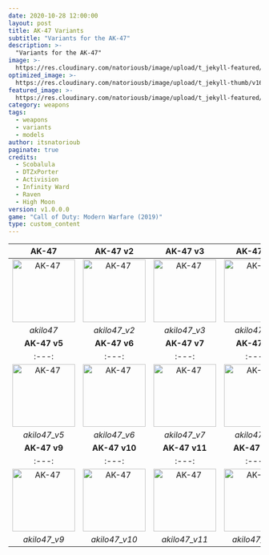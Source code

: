 ```yaml
---
date: 2020-10-28 12:00:00
layout: post
title: AK-47 Variants
subtitle: "Variants for the AK-47"
description: >-
  "Variants for the AK-47"
image: >-
  https://res.cloudinary.com/natoriousb/image/upload/t_jekyll-featured/v1603912727/ui_loot_weapon_ar_akilo47_a9swsg.png
optimized_image: >- 
  https://res.cloudinary.com/natoriousb/image/upload/t_jekyll-thumb/v1603912727/ui_loot_weapon_ar_akilo47_a9swsg.png
featured_image: >-
  https://res.cloudinary.com/natoriousb/image/upload/t_jekyll-featured/v1603912727/ui_loot_weapon_ar_akilo47_a9swsg.png
category: weapons
tags:
  - weapons
  - variants
  - models
author: itsnatorioub
paginate: true
credits:
  - Scobalula
  - DTZxPorter
  - Activision
  - Infinity Ward
  - Raven
  - High Moon
version: v1.0.0.0
game: "Call of Duty: Modern Warfare (2019)"
type: custom_content
---
```


| **AK-47** | **AK-47 v2** | **AK-47 v3** | **AK-47 v4** |
| :---: | :---: | :---: | :---: |
| <img width="125" alt="AK-47" src="/CODMW-Operator-Directory/assets/img/ui_loot_weapon_ar_akilo47.png"> | <img width="125" alt="AK-47" src="/CODMW-Operator-Directory/assets/img/ui_loot_weapon_ar_akilo47_v2.png"> | <img width="125" alt="AK-47" src="/CODMW-Operator-Directory/assets/img/ui_loot_weapon_ar_akilo47_v3.png"> | <img width="125" alt="AK-47" src="/CODMW-Operator-Directory/assets/img/ui_loot_weapon_ar_akilo47_v4.png"> |
| *akilo47* | *akilo47_v2* | *akilo47_v3* | *akilo47_v4* |
| **AK-47 v5** | **AK-47 v6** | **AK-47 v7** | **AK-47 v8** |
| :---: | :---: | :---: | :---: |
| <img width="125" alt="AK-47" src="/CODMW-Operator-Directory/assets/img/ui_loot_weapon_ar_akilo47_v5.png"> | <img width="125" alt="AK-47" src="/CODMW-Operator-Directory/assets/img/ui_loot_weapon_ar_akilo47_v6.png"> | <img width="125" alt="AK-47" src="/CODMW-Operator-Directory/assets/img/ui_loot_weapon_ar_akilo47_v7.png"> | <img width="125" alt="AK-47" src="/CODMW-Operator-Directory/assets/img/ui_loot_weapon_ar_akilo47_v8.png"> |
| *akilo47_v5* | *akilo47_v6* | *akilo47_v7* | *akilo47_v8* |
| **AK-47 v9** | **AK-47 v10** | **AK-47 v11** | **AK-47 v12** |
| :---: | :---: | :---: | :---: |
| <img width="125" alt="AK-47" src="/CODMW-Operator-Directory/assets/img/ui_loot_weapon_ar_akilo47_v9.png"> | <img width="125" alt="AK-47" src="/CODMW-Operator-Directory/assets/img/ui_loot_weapon_ar_akilo47_v10.png"> | <img width="125" alt="AK-47" src="/CODMW-Operator-Directory/assets/img/ui_loot_weapon_ar_akilo47_v11.png"> | <img width="125" alt="AK-47" src="/CODMW-Operator-Directory/assets/img/ui_loot_weapon_ar_akilo47_v12.png"> |
| *akilo47_v9* | *akilo47_v10* | *akilo47_v11* | *akilo47_v12* |